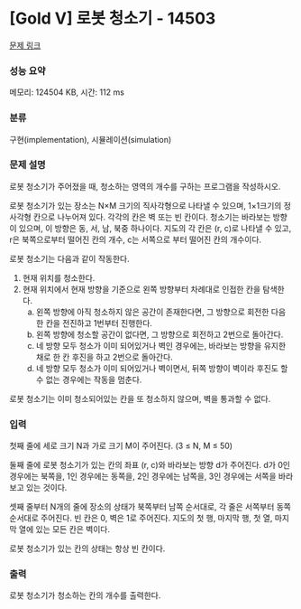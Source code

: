 # [Gold V] 로봇 청소기 - 14503 

[문제 링크](https://www.acmicpc.net/problem/14503) 

### 성능 요약

메모리: 124504 KB, 시간: 112 ms

### 분류

구현(implementation), 시뮬레이션(simulation)

### 문제 설명

<p>로봇 청소기가 주어졌을 때, 청소하는 영역의 개수를 구하는 프로그램을 작성하시오.</p>

<p>로봇 청소기가 있는 장소는 N×M 크기의 직사각형으로 나타낼 수 있으며, 1×1크기의 정사각형 칸으로 나누어져 있다. 각각의 칸은 벽 또는 빈 칸이다. 청소기는 바라보는 방향이 있으며, 이 방향은 동, 서, 남, 북중 하나이다. 지도의 각 칸은 (r, c)로 나타낼 수 있고, r은 북쪽으로부터 떨어진 칸의 개수, c는 서쪽으로 부터 떨어진 칸의 개수이다.</p>

<p>로봇 청소기는 다음과 같이 작동한다.</p>

<ol>
	<li>현재 위치를 청소한다.</li>
	<li>현재 위치에서 현재 방향을 기준으로 왼쪽 방향부터 차례대로 인접한 칸을 탐색한다.
	<ol style="list-style-type: lower-alpha;">
		<li>왼쪽 방향에 아직 청소하지 않은 공간이 존재한다면, 그 방향으로 회전한 다음 한 칸을 전진하고 1번부터 진행한다.</li>
		<li>왼쪽 방향에 청소할 공간이 없다면, 그 방향으로 회전하고 2번으로 돌아간다.</li>
		<li>네 방향 모두 청소가 이미 되어있거나 벽인 경우에는, 바라보는 방향을 유지한 채로 한 칸 후진을 하고 2번으로 돌아간다.</li>
		<li>네 방향 모두 청소가 이미 되어있거나 벽이면서, 뒤쪽 방향이 벽이라 후진도 할 수 없는 경우에는 작동을 멈춘다.</li>
	</ol>
	</li>
</ol>

<p>로봇 청소기는 이미 청소되어있는 칸을 또 청소하지 않으며, 벽을 통과할 수 없다.</p>

### 입력 

 <p>첫째 줄에 세로 크기 N과 가로 크기 M이 주어진다. (3 ≤ N, M ≤ 50)</p>

<p>둘째 줄에 로봇 청소기가 있는 칸의 좌표 (r, c)와 바라보는 방향 d가 주어진다. d가 0인 경우에는 북쪽을, 1인 경우에는 동쪽을, 2인 경우에는 남쪽을, 3인 경우에는 서쪽을 바라보고 있는 것이다.</p>

<p>셋째 줄부터 N개의 줄에 장소의 상태가 북쪽부터 남쪽 순서대로, 각 줄은 서쪽부터 동쪽 순서대로 주어진다. 빈 칸은 0, 벽은 1로 주어진다. 지도의 첫 행, 마지막 행, 첫 열, 마지막 열에 있는 모든 칸은 벽이다.</p>

<p>로봇 청소기가 있는 칸의 상태는 항상 빈 칸이다.</p>

### 출력 

 <p>로봇 청소기가 청소하는 칸의 개수를 출력한다.</p>



